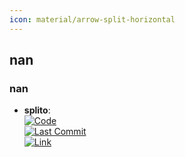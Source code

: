```yaml
---
icon: material/arrow-split-horizontal
---
```



## **nan**
### **nan**
- **splito**:   
	[![Code](https://img.shields.io/github/stars/datamol-io/splito?style=for-the-badge&logo=github)](https://github.com/datamol-io/splito)  
	[![Last Commit](https://img.shields.io/github/last-commit/datamol-io/splito?style=for-the-badge&logo=github)](https://github.com/datamol-io/splito)  
	[![Link](https://img.shields.io/badge/Link-online-brightgreen?style=for-the-badge&logo=cachet&logoColor=65FF8F)](https://splito-docs.datamol.io/stable/tutorials/The_Basics.html)  
